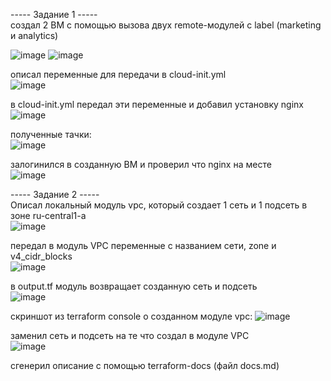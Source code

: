 ----- Задание 1 -----   
создал 2 ВМ с помощью вызова двух remote-модулей с label (marketing и analytics)    

![image](https://github.com/user-attachments/assets/ee29eb54-b415-48cc-85ec-5f94a9d926c1)
![image](https://github.com/user-attachments/assets/f9e358c8-3d82-4cdd-af17-517b0061a5aa)



описал переменные для передачи в cloud-init.yml    
![image](https://github.com/user-attachments/assets/85d4054a-baf8-4de8-8835-3f0f9eefea40)

в cloud-init.yml передал эти переменные и добавил установку nginx  
![image](https://github.com/user-attachments/assets/5de036c6-fcdf-4f85-877b-af1ee57c93f1)

полученные тачки:   
![image](https://github.com/user-attachments/assets/17d8e6fe-cc97-4acc-829f-5a97ba4c1072)

залогинился в созданную ВМ и проверил что nginx на месте    
![image](https://github.com/user-attachments/assets/ba9a5faa-1539-4836-b427-52a566011f7f)


----- Задание 2 -----   
Описал локальный модуль vpc, который создает 1 сеть и 1 подсеть в зоне ru-central1-a    
![image](https://github.com/user-attachments/assets/c482c253-5e78-4120-afb5-0b56ff89fe50)

передал в модуль VPC переменные с названием сети, zone и v4_cidr_blocks   
![image](https://github.com/user-attachments/assets/bdc0de7f-5387-4f1f-b7a1-d537cdf1c1b2)

в output.tf модуль возвращает созданную сеть и подсеть    
![image](https://github.com/user-attachments/assets/48c8671f-ecc4-40d9-ac5e-df8498126049)

скриншот из terraform console о созданном модуле vpc:
![image](https://github.com/user-attachments/assets/eb69d04f-2fa4-4740-93e5-a3e3fd7ef55f)

заменил сеть и подсеть на те что создал в модуле VPC    
![image](https://github.com/user-attachments/assets/ddc4e511-d0e3-44e3-b315-2f564d9d2cbd)

сгенерил описание с помощью terraform-docs (файл docs.md)





